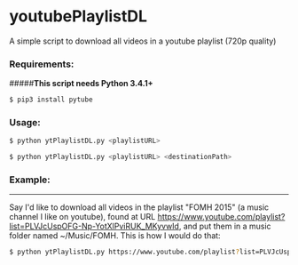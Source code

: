 # youtubePlaylistDL
A simple script to download all videos in a youtube playlist (720p quality)

### Requirements:


#####**This script needs Python 3.4.1+**

```bash
$ pip3 install pytube
```

### Usage:

```bash
$ python ytPlaylistDL.py <playlistURL>
```
```bash
$ python ytPlaylistDL.py <playlistURL> <destinationPath>
```

### Example:
---
Say I'd like to download all videos in the playlist "FOMH 2015" (a music channel I like on youtube), found at URL 
https://www.youtube.com/playlist?list=PLVJcUspOFG-Np-YotXlPviRUK_MKyvwId, and put them in a music folder named
~/Music/FOMH. This is how I would do that:

```bash
$ python ytPlaylistDL.py https://www.youtube.com/playlist?list=PLVJcUspOFG-Np-YotXlPviRUK_MKyvwId ~/Music/FOMH
```
